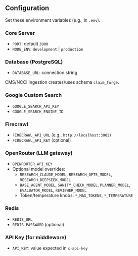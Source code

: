 ## Configuration

Set these environment variables (e.g., in `.env`).

### Core Server
- `PORT`: default `3000`
- `NODE_ENV`: `development` | `production`

### Database (PostgreSQL)
- `DATABASE_URL`: connection string

CMS/NCCI ingestion creates/uses schema `claim_forge`.

### Google Custom Search
- `GOOGLE_SEARCH_API_KEY`
- `GOOGLE_SEARCH_ENGINE_ID`

### Firecrawl
- `FIRECRAWL_API_URL` (e.g., `http://localhost:3002`)
- `FIRECRAWL_API_KEY` (optional)

### OpenRouter (LLM gateway)
- `OPENROUTER_API_KEY`
- Optional model overrides:
  - `RESEARCH_CLAUDE_MODEL`, `RESEARCH_GPT5_MODEL`, `RESEARCH_DEEPSEEK_MODEL`
  - `BASE_AGENT_MODEL`, `SANITY_CHECK_MODEL`, `PLANNER_MODEL`, `EVALUATOR_MODEL`, `REVIEWER_MODEL`
  - Token/temperature knobs: `*_MAX_TOKENS`, `*_TEMPERATURE`

### Redis
- `REDIS_URL`
- `REDIS_PASSWORD` (optional)

### API Key (for middleware)
- `API_KEY`: value expected in `x-api-key`

